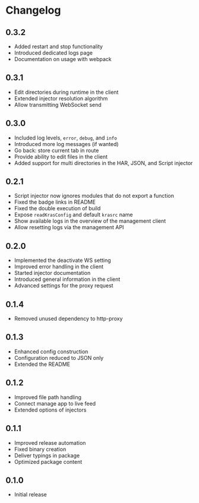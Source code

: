 # Changelog

## 0.3.2

- Added restart and stop functionality
- Introduced dedicated logs page
- Documentation on usage with webpack

## 0.3.1

- Edit directories during runtime in the client
- Extended injector resolution algorithm
- Allow transmitting WebSocket send

## 0.3.0

- Included log levels, `error`, `debug`, and `info`
- Introduced more log messages (if wanted)
- Go back: store current tab in route
- Provide ability to edit files in the client
- Added support for multi directories in the HAR, JSON, and Script injector

## 0.2.1

- Script injector now ignores modules that do not export a function
- Fixed the badge links in README
- Fixed the double execution of build
- Expose `readKrasConfig` and default `krasrc` name
- Show available logs in the overview of the management client
- Allow resetting logs via the management API

## 0.2.0

- Implemented the deactivate WS setting
- Improved error handling in the client
- Started injector documentation
- Introduced general information in the client
- Advanced settings for the proxy request

## 0.1.4

- Removed unused dependency to http-proxy

## 0.1.3

- Enhanced config construction
- Configuration reduced to JSON only
- Extended the README

## 0.1.2

- Improved file path handling
- Connect manage app to live feed
- Extended options of injectors

## 0.1.1

- Improved release automation
- Fixed binary creation
- Deliver typings in package
- Optimized package content

## 0.1.0

- Initial release
